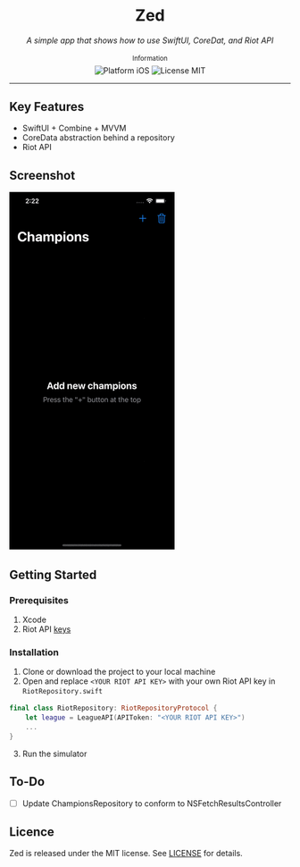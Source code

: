 <div align="center">
    <h1>Zed</h1>
    <i>A simple app that shows how to use SwiftUI, CoreDat, and Riot API</i>
</div>

<br />

<div align="center">
    <sup>Information</sup>
    <br />
    <img alt="Platform iOS" src="https://img.shields.io/badge/platform-iOS-orange.svg" />
    <img alt="License MIT" src="https://img.shields.io/badge/licence-MIT-brightgreen.svg" />
</div>

---

## Key Features
- SwiftUI + Combine + MVVM
- CoreData abstraction behind a repository
- Riot API

## Screenshot
![App Screenshot](./Assets/Mockup.gif)

## Getting Started

### Prerequisites
1. Xcode
2. Riot API [keys](https://developer.riotgames.com/)

### Installation
1. Clone or download the project to your local machine
2. Open and replace `<YOUR RIOT API KEY>` with your own Riot API key in  `RiotRepository.swift`

```swift
final class RiotRepository: RiotRepositoryProtocol {
    let league = LeagueAPI(APIToken: "<YOUR RIOT API KEY>")
    ...
}
```
3. Run the simulator

## To-Do
- [ ] Update ChampionsRepository to conform to NSFetchResultsController

## Licence
Zed is released under the MIT license. See [LICENSE](./LICENSE) for details.
